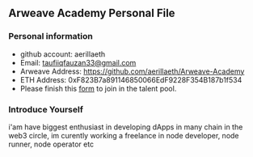 ## Arweave Academy Personal File

### Personal information

- github account: aerillaeth
- Email: taufiiqfauzan33@gmail.com
- Arweave Address: https://github.com/aerillaeth/Arweave-Academy
- ETH Address: 0xF823B7a891146850066EdF9228F354B187b1f534
- Please finish this [form](https://docs.google.com/forms/d/e/1FAIpQLSfWA5fIIcBgmRppm3jNz5vmf9Mai_QMVil-2pO4r7YKn_Zhtw/viewform?usp=sf_link) to join in the talent pool.

### Introduce Yourself
 i'am have biggest enthusiast in developing dApps in many chain in the web3 circle, im curently working a freelance in node developer, node runner, node operator etc 